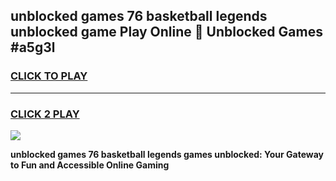 
## unblocked games 76 basketball legends unblocked game Play Online 👋 Unblocked Games #a5g3l
<h3>
<a href="https://premium.freeplayer.one?title=unblocked_games_76_basketball_legends&ref=21F">CLICK TO PLAY</a></h3>
<hr>

<h3>
<a href="https://premium.freeplayer.one?title=unblocked_games_76_basketball_legends&ref=21F">CLICK 2 PLAY</a>
  
</h3>

<a href="https://premium.freeplayer.one?title=unblocked_games_76_basketball_legends&ref=21F/"><img src="https://clearcache.store/games.png"></a>


**unblocked games 76 basketball legends games unblocked: Your Gateway to Fun and Accessible Online Gaming**
